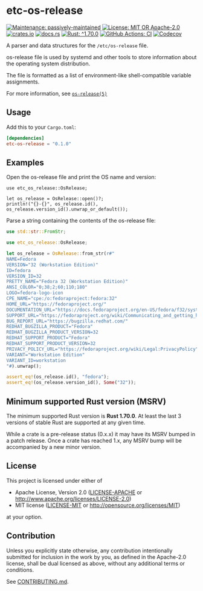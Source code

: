 <!-- cargo-sync-rdme title [[ -->
# etc-os-release
<!-- cargo-sync-rdme ]] -->
<!-- cargo-sync-rdme badge [[ -->
[![Maintenance: passively-maintained](https://img.shields.io/badge/maintenance-passively--maintained-yellowgreen.svg?style=flat-square)](https://doc.rust-lang.org/cargo/reference/manifest.html#the-badges-section)
[![License: MIT OR Apache-2.0](https://img.shields.io/crates/l/etc-os-release.svg?style=flat-square)](#license)
[![crates.io](https://img.shields.io/crates/v/etc-os-release.svg?logo=rust&style=flat-square)](https://crates.io/crates/etc-os-release)
[![docs.rs](https://img.shields.io/docsrs/etc-os-release.svg?logo=docs.rs&style=flat-square)](https://docs.rs/etc-os-release)
[![Rust: ^1.70.0](https://img.shields.io/badge/rust-^1.70.0-93450a.svg?logo=rust&style=flat-square)](https://doc.rust-lang.org/cargo/reference/manifest.html#the-rust-version-field)
[![GitHub Actions: CI](https://img.shields.io/github/actions/workflow/status/gifnksm/etc-os-release/ci.yml.svg?label=CI&logo=github&style=flat-square)](https://github.com/gifnksm/etc-os-release/actions/workflows/ci.yml)
[![Codecov](https://img.shields.io/codecov/c/github/gifnksm/etc-os-release.svg?label=codecov&logo=codecov&style=flat-square)](https://codecov.io/gh/gifnksm/etc-os-release)
<!-- cargo-sync-rdme ]] -->

<!-- cargo-sync-rdme rustdoc [[ -->
A parser and data structures for the `/etc/os-release` file.

os-release file is used by systemd and other tools to store information about the
operating system distribution.

The file is formatted as a list of environment-like shell-compatible
variable assignments.

For more information, see [`os-release(5)`]

## Usage

Add this to your `Cargo.toml`:

````toml
[dependencies]
etc-os-release = "0.1.0"
````

## Examples

Open the os-release file and print the OS name and version:

````rust,no_run
use etc_os_release::OsRelease;

let os_release = OsRelease::open()?;
println!("{}-{}", os_release.id(), os_release.version_id().unwrap_or_default());
````

Parse a string containing the contents of the os-release file:

````rust
use std::str::FromStr;

use etc_os_release::OsRelease;

let os_release = OsRelease::from_str(r#"
NAME=Fedora
VERSION="32 (Workstation Edition)"
ID=fedora
VERSION_ID=32
PRETTY_NAME="Fedora 32 (Workstation Edition)"
ANSI_COLOR="0;38;2;60;110;180"
LOGO=fedora-logo-icon
CPE_NAME="cpe:/o:fedoraproject:fedora:32"
HOME_URL="https://fedoraproject.org/"
DOCUMENTATION_URL="https://docs.fedoraproject.org/en-US/fedora/f32/system-administrators-guide/"
SUPPORT_URL="https://fedoraproject.org/wiki/Communicating_and_getting_help"
BUG_REPORT_URL="https://bugzilla.redhat.com/"
REDHAT_BUGZILLA_PRODUCT="Fedora"
REDHAT_BUGZILLA_PRODUCT_VERSION=32
REDHAT_SUPPORT_PRODUCT="Fedora"
REDHAT_SUPPORT_PRODUCT_VERSION=32
PRIVACY_POLICY_URL="https://fedoraproject.org/wiki/Legal:PrivacyPolicy"
VARIANT="Workstation Edition"
VARIANT_ID=workstation
"#).unwrap();

assert_eq!(os_release.id(), "fedora");
assert_eq!(os_release.version_id(), Some("32"));
````

[`os-release(5)`]: https://www.freedesktop.org/software/systemd/man/os-release.html
<!-- cargo-sync-rdme ]] -->

## Minimum supported Rust version (MSRV)

The minimum supported Rust version is **Rust 1.70.0**.
At least the last 3 versions of stable Rust are supported at any given time.

While a crate is a pre-release status (0.x.x) it may have its MSRV bumped in a patch release.
Once a crate has reached 1.x, any MSRV bump will be accompanied by a new minor version.

## License

This project is licensed under either of

* Apache License, Version 2.0
   ([LICENSE-APACHE](LICENSE-APACHE) or <http://www.apache.org/licenses/LICENSE-2.0>)
* MIT license
   ([LICENSE-MIT](LICENSE-MIT) or <http://opensource.org/licenses/MIT>)

at your option.

## Contribution

Unless you explicitly state otherwise, any contribution intentionally submitted
for inclusion in the work by you, as defined in the Apache-2.0 license, shall be
dual licensed as above, without any additional terms or conditions.

See [CONTRIBUTING.md](CONTRIBUTING.md).
